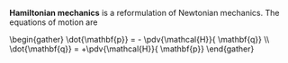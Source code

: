 **Hamiltonian mechanics** is a reformulation of Newtonian mechanics. The equations of motion are

\begin{gather}
\dot{\mathbf{p}} = - \pdv{\mathcal{H}}{ \mathbf{q}} \\\\\
\dot{\mathbf{q}} = +\pdv{\mathcal{H}}{ \mathbf{p}}
\end{gather}

